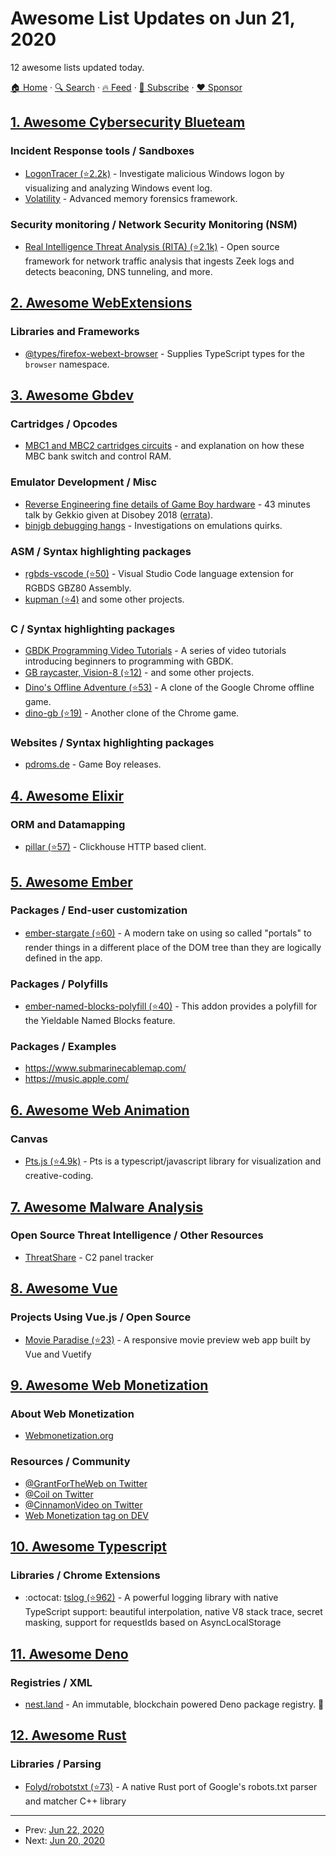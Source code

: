 # Awesome List Updates on Jun 21, 2020

12 awesome lists updated today.

[🏠 Home](/README.md) · [🔍 Search](https://www.trackawesomelist.com/search/) · [🔥 Feed](https://www.trackawesomelist.com/rss.xml) · [📮 Subscribe](https://trackawesomelist.us17.list-manage.com/subscribe?u=d2f0117aa829c83a63ec63c2f&id=36a103854c) · [❤️  Sponsor](https://github.com/sponsors/theowenyoung)



## [1. Awesome Cybersecurity Blueteam](/content/fabacab/awesome-cybersecurity-blueteam/README.md)

### Incident Response tools / Sandboxes

*   [LogonTracer (⭐2.2k)](https://github.com/JPCERTCC/LogonTracer) - Investigate malicious Windows logon by visualizing and analyzing Windows event log.
*   [Volatility](https://www.volatilityfoundation.org/) - Advanced memory forensics framework.

### Security monitoring / Network Security Monitoring (NSM)

*   [Real Intelligence Threat Analysis (RITA) (⭐2.1k)](https://github.com/activecm/rita) - Open source framework for network traffic analysis that ingests Zeek logs and detects beaconing, DNS tunneling, and more.

## [2. Awesome WebExtensions](/content/fregante/Awesome-WebExtensions/README.md)

### Libraries and Frameworks

*   [@types/firefox-webext-browser](https://www.npmjs.com/package/@types/firefox-webext-browser) - Supplies TypeScript types for the `browser` namespace.

## [3. Awesome Gbdev](/content/gbdev/awesome-gbdev/README.md)

### Cartridges / Opcodes

*   [MBC1 and MBC2 cartridges circuits](http://fms.komkon.org/GameBoy/Tech/Carts.html) - and explanation on how these MBC bank switch and control RAM.

### Emulator Development / Misc

*   [Reverse Engineering fine details of Game Boy hardware](https://www.youtube.com/watch?v=GBYwjch6oEE) - 43 minutes talk by Gekkio given at Disobey 2018 ([errata](https://gekkio.fi/blog/2018-02-05-errata-for-reverse-engineering-fine-details-of-game-boy-hardware.html)).
*   [binjgb debugging hangs](https://binji.github.io/2017/05/03/debugging-hangs.html) - Investigations on emulations quirks.

### ASM / Syntax highlighting packages

*   [rgbds-vscode (⭐50)](https://github.com/DonaldHays/rgbds-vscode) - Visual Studio Code language extension for RGBDS GBZ80 Assembly.
*   [kupman (⭐4)](https://github.com/dubvulture/gbdev) and some other projects.

### C / Syntax highlighting packages

*   [GBDK Programming Video Tutorials](https://www.youtube.com/playlist?list=PLeEj4c2zF7PaFv5MPYhNAkBGrkx4iPGJo) - A series of video tutorials introducing beginners to programming with GBDK.
*   [GB raycaster, Vision-8 (⭐12)](https://github.com/haroldo-ok/really-old-stuff/tree/master/gameboy) - and some other projects.
*   [Dino's Offline Adventure (⭐53)](https://github.com/gingemonster/DinosOfflineAdventure) - A clone of the Google Chrome offline game.
*   [dino-gb (⭐19)](https://github.com/rnegron/dino-gb) - Another clone of the Chrome game.

### Websites / Syntax highlighting packages

*   [pdroms.de](http://pdroms.de/news/gameboy/) - Game Boy releases.

## [4. Awesome Elixir](/content/h4cc/awesome-elixir/README.md)

### ORM and Datamapping

*   [pillar (⭐57)](https://github.com/sofakingworld/pillar) - Clickhouse HTTP based client.

## [5. Awesome Ember](/content/ember-community-russia/awesome-ember/README.md)

### Packages / End-user customization

*   [ember-stargate (⭐60)](https://github.com/kaliber5/ember-stargate) - A modern take on using so called "portals" to render things in a different place of the DOM tree than they are logically defined in the app.

### Packages / Polyfills

*   [ember-named-blocks-polyfill (⭐40)](https://github.com/ember-polyfills/ember-named-blocks-polyfill) - This addon provides a polyfill for the Yieldable Named Blocks feature.

### Packages / Examples

*   <https://www.submarinecablemap.com/>
*   <https://music.apple.com/>

## [6. Awesome Web Animation](/content/sergey-pimenov/awesome-web-animation/README.md)

### Canvas

*   [Pts.js (⭐4.9k)](https://github.com/williamngan/pts) - Pts is a typescript/javascript library for visualization and creative-coding.

## [7. Awesome Malware Analysis](/content/rshipp/awesome-malware-analysis/README.md)

### Open Source Threat Intelligence / Other Resources

*   [ThreatShare](https://threatshare.io/) - C2 panel tracker

## [8. Awesome Vue](/content/vuejs/awesome-vue/README.md)

### Projects Using Vue.js / Open Source

*   [Movie Paradise (⭐23)](https://github.com/wwwenjie/Movie-Paradise) - A responsive movie preview web app built by Vue and Vuetify

## [9. Awesome Web Monetization](/content/thomasbnt/awesome-web-monetization/README.md)

### About Web Monetization

*   [Webmonetization.org](https://webmonetization.org/)

### Resources / Community

*   [@GrantForTheWeb on Twitter](https://twitter.com/GrantForTheWeb)
*   [@Coil on Twitter](https://twitter.com/Coil)
*   [@CinnamonVideo on Twitter](https://twitter.com/CinnamonVideo)
*   [Web Monetization tag on DEV](https://dev.to/t/webmonetization)

## [10. Awesome Typescript](/content/dzharii/awesome-typescript/README.md)

### Libraries / Chrome Extensions

*   :octocat: [tslog (⭐962)](https://github.com/fullstack-build/tslog) - A powerful logging library with native TypeScript support: beautiful interpolation, native V8 stack trace, secret masking, support for requestIds based on AsyncLocalStorage

## [11. Awesome Deno](/content/denolib/awesome-deno/README.md)

### Registries / XML

*   [nest.land](https://nest.land) - An immutable, blockchain powered Deno package registry. 🥚

## [12. Awesome Rust](/content/rust-unofficial/awesome-rust/README.md)

### Libraries / Parsing

*   [Folyd/robotstxt (⭐73)](https://github.com/Folyd/robotstxt) - A native Rust port of Google's robots.txt parser and matcher C++ library

---

- Prev: [Jun 22, 2020](/content/2020/06/22/README.md)
- Next: [Jun 20, 2020](/content/2020/06/20/README.md)